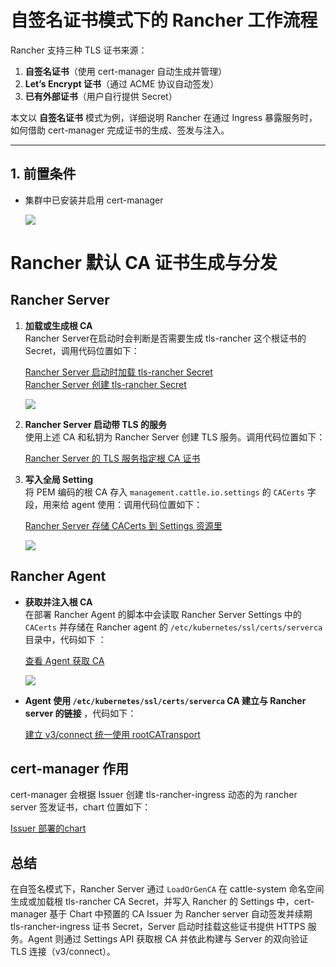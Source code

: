 # 自签名证书模式下的 Rancher 工作流程

Rancher 支持三种 TLS 证书来源：

1. **自签名证书**（使用 cert-manager 自动生成并管理）  
2. **Let’s Encrypt 证书**（通过 ACME 协议自动签发）  
3. **已有外部证书**（用户自行提供 Secret）

本文以 **自签名证书** 模式为例，详细说明 Rancher 在通过 Ingress 暴露服务时，如何借助 cert-manager 完成证书的生成、签发与注入。

---

## 1. 前置条件

- 集群中已安装并启用 cert-manager

  ![](/image/cert-manager.png)

# Rancher 默认 CA 证书生成与分发

## Rancher Server

1. **加载或生成根 CA**  
   Rancher Server在启动时会判断是否需要生成 tls-rancher 这个根证书的 Secret，调用代码位置如下：

    [Rancher Server 启动时加载 tls-rancher Secret](https://github.com/cnrancher/pandaria/blob/3d329eb9de7876f82dc3968a396468798a8fe051/pkg/tls/tls.go#L69)  
    [Rancher Server  创建 tls-rancher Secret](https://github.com/rancher/rancher/blob/8bf56b046af7879386aa5928f50eee678f84b057/pkg/tls/tls.go#L205)

    ![](/image/rancher-tls.png)

2. **Rancher Server 启动带 TLS 的服务**  
   使用上述 CA 和私钥为 Rancher Server 创建 TLS 服务。调用代码位置如下：

    [Rancher Server 的 TLS 服务指定根 CA 证书](https://github.com/cnrancher/pandaria/blob/3d329eb9de7876f82dc3968a396468798a8fe051/pkg/tls/tls.go#L90)

3. **写入全局 Setting**  
   将 PEM 编码的根 CA 存入 `management.cattle.io.settings` 的 `CACerts` 字段，用来给 agent 使用：调用代码位置如下：

    [Rancher Server 存储 CACerts 到 Settings 资源里](https://github.com/rancher/rancher/blob/8bf56b046af7879386aa5928f50eee678f84b057/pkg/tls/tls.go#L209)

    ![](/image/setting.png)

## Rancher Agent

- **获取并注入根 CA**  
  在部署 Rancher Agent 的脚本中会读取 Rancher Server Settings 中的 `CACerts` 并存储在 Rancher agent 的 `/etc/kubernetes/ssl/certs/serverca` 目录中，代码如下 ：

    [查看 Agent 获取 CA](https://github.com/cnrancher/pandaria/blob/3d329eb9de7876f82dc3968a396468798a8fe051/package/run.sh#L227)

    ![](/image/agent.png)

- **Agent 使用 `/etc/kubernetes/ssl/certs/serverca` CA 建立与 Rancher server 的链接** ，代码如下：
  
    [建立 v3/connect 统一使用 rootCATransport](https://github.com/cnrancher/pandaria/blob/3d329eb9de7876f82dc3968a396468798a8fe051/cmd/agent/main.go#L223)

## cert-manager 作用
  cert-manager 会根据 Issuer 创建 tls-rancher-ingress 动态的为 rancher server 签发证书，chart 位置如下：
   
   [Issuer 部署的chart](https://github.com/cnrancher/pandaria/blob/3d329eb9de7876f82dc3968a396468798a8fe051/chart/templates/issuer-rancher.yaml#L2)

## 总结

在自签名模式下，Rancher Server 通过 `LoadOrGenCA` 在 cattle-system 命名空间生成或加载根 tls-rancher CA Secret，并写入 Rancher 的 Settings 中，cert-manager 基于 Chart 中预置的 CA Issuer 为 Rancher server 自动签发并续期 tls-rancher-ingress 证书 Secret，Server 启动时挂载这些证书提供 HTTPS 服务。Agent 则通过 Settings API 获取根 CA 并依此构建与 Server 的双向验证 TLS 连接（v3/connect）。